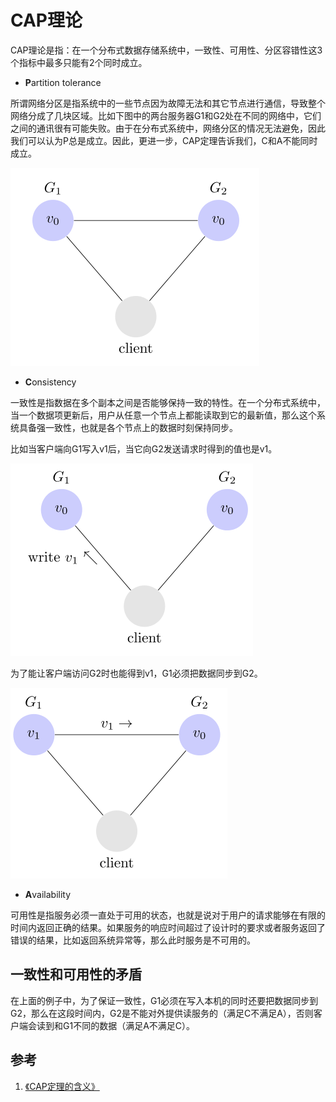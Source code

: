 # CAP理论

CAP理论是指：在一个分布式数据存储系统中，一致性、可用性、分区容错性这3个指标中最多只能有2个同时成立。

- **P**artition tolerance

所谓网络分区是指系统中的一些节点因为故障无法和其它节点进行通信，导致整个网络分成了几块区域。比如下图中的两台服务器G1和G2处在不同的网络中，它们之间的通讯很有可能失败。由于在分布式系统中，网络分区的情况无法避免，因此我们可以认为P总是成立。因此，更进一步，CAP定理告诉我们，C和A不能同时成立。

![网络分区](resources/cap_1.png)

- **C**onsistency

一致性是指数据在多个副本之间是否能够保持一致的特性。在一个分布式系统中，当一个数据项更新后，用户从任意一个节点上都能读取到它的最新值，那么这个系统具备强一致性，也就是各个节点上的数据时刻保持同步。

比如当客户端向G1写入v1后，当它向G2发送请求时得到的值也是v1。

![](resources/cap_2.png)

为了能让客户端访问G2时也能得到v1，G1必须把数据同步到G2。

![](resources/cap_3.png)

- **A**vailability

可用性是指服务必须一直处于可用的状态，也就是说对于用户的请求能够在有限的时间内返回正确的结果。如果服务的响应时间超过了设计时的要求或者服务返回了错误的结果，比如返回系统异常等，那么此时服务是不可用的。

## 一致性和可用性的矛盾

在上面的例子中，为了保证一致性，G1必须在写入本机的同时还要把数据同步到G2，那么在这段时间内，G2是不能对外提供读服务的（满足C不满足A），否则客户端会读到和G1不同的数据（满足A不满足C）。

## 参考

1. [《CAP定理的含义》](http://www.ruanyifeng.com/blog/2018/07/cap.html)
